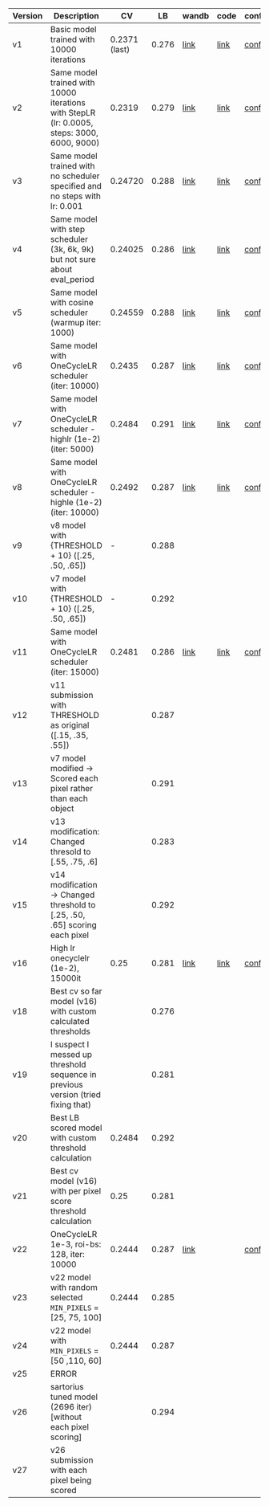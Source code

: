 | Version | Description                                                                                | CV            | LB    | wandb                                                                               | code                                                                                                     | config                                                                                                                                            |
| ------- | ------------------------------------------------------------------------------------------ | ------------- | ----- | ----------------------------------------------------------------------------------- | -------------------------------------------------------------------------------------------------------- | ------------------------------------------------------------------------------------------------------------------------------------------------- |
| v1      | Basic model trained with 10000 iterations                                                  | 0.2371 (last) | 0.276 | [link](https://wandb.ai/gladiator/Sartorius-cell-segmentation-kaggle/runs/17336kpi) | [link](https://www.kaggle.com/atharvaingle/v0-detectron2-train?scriptVersionId=78741845)                 | [config](https://wandb.ai/gladiator/Sartorius-cell-segmentation-kaggle/runs/17336kpi/files/mask_rcnn_R_50_FPN_3x_baseline_10000it_cfg.yaml)       |
| v2      | Same model trained with 10000 iterations with StepLR (lr: 0.0005, steps: 3000, 6000, 9000) | 0.2319        | 0.279 | [link](https://wandb.ai/gladiator/Sartorius-cell-segmentation-kaggle/runs/e0ujr5oa) | [link](https://www.kaggle.com/atharvaingle/v1-sartorius-train)                                           | [config](https://wandb.ai/gladiator/Sartorius-cell-segmentation-kaggle/runs/e0ujr5oa/files/steplr_1000it_cfg.yaml)                                |
| v3      | Same model trained with no scheduler specified and no steps with lr: 0.001                 | 0.24720       | 0.288 | [link](https://wandb.ai/gladiator/Sartorius-cell-segmentation-kaggle/runs/11c5lq3v) | [link](https://www.kaggle.com/atharvaingle/sartorius-detectron2-train?scriptVersionId=78959040)          | [config](https://wandb.ai/gladiator/Sartorius-cell-segmentation-kaggle/runs/11c5lq3v/files/mask-rcnn-10000it-noschedule_modified_cfg.yaml)        |
| v4      | Same model with step scheduler (3k, 6k, 9k) but not sure about eval_period                 | 0.24025       | 0.286 | [link](https://wandb.ai/gladiator/Sartorius-cell-segmentation-kaggle/runs/1lfqh897) | [link](https://wandb.ai/gladiator/Sartorius-cell-segmentation-kaggle/runs/1lfqh897/code)                 | [config](https://wandb.ai/gladiator/Sartorius-cell-segmentation-kaggle/runs/1lfqh897/files/mask-rcnn-step-schedule-369_modified_cfg.yaml)         |
| v5      | Same model with cosine scheduler (warmup iter: 1000)                                       | 0.24559       | 0.288 | [link](https://wandb.ai/gladiator/Sartorius-cell-segmentation-kaggle/runs/3eznfxsp) | [link]()                                                                                                 | [config](https://wandb.ai/gladiator/Sartorius-cell-segmentation-kaggle/runs/3eznfxsp/files/mask-rcnn-10000it-warmupcosine-1000_modified_cfg.yaml) |
| v6      | Same model with OneCycleLR scheduler (iter: 10000)                                         | 0.2435        | 0.287 | [link](https://wandb.ai/gladiator/Sartorius-cell-segmentation-kaggle/runs/33umqxag) | [link](https://www.kaggle.com/atharvaingle/sartorius-detectron2-onecyclelr)                              | [config](https://wandb.ai/gladiator/Sartorius-cell-segmentation-kaggle/runs/33umqxag/files/maskrcnn-onecyclelr-10000it_modified_cfg.yaml)         |
| v7      | Same model with OneCycleLR scheduler - highlr (1e-2) (iter: 5000)                          | 0.2484        | 0.291 | [link](https://wandb.ai/gladiator/Sartorius-cell-segmentation-kaggle/runs/36j1ghe6) | [link]()                                                                                                 | [config](https://wandb.ai/gladiator/Sartorius-cell-segmentation-kaggle/runs/36j1ghe6/files/mask-rcnn-onecyclelr-5000it-highlr_modified_cfg.yaml)  |
| v8      | Same model with OneCycleLR scheduler - highle (1e-2) (iter: 10000)                         | 0.2492        | 0.287 | [link](https://wandb.ai/gladiator/Sartorius-cell-segmentation-kaggle/runs/j6fz02bp) | [link]()                                                                                                 | [config](https://wandb.ai/gladiator/Sartorius-cell-segmentation-kaggle/runs/j6fz02bp/files/mask-rcnn-onecyclelr-10000it-highlr_modified_cfg.yaml) |
| v9      | v8 model with {THRESHOLD + 10} ([.25, .50, .65])                                           | -             | 0.288 |                                                                                     |                                                                                                          |
| v10     | v7 model with {THRESHOLD + 10} ([.25, .50, .65])                                           | -             | 0.292 |                                                                                     |                                                                                                          |
| v11     | Same model with OneCycleLR scheduler (iter: 15000)                                         | 0.2481        | 0.286 | [link](https://wandb.ai/gladiator/Sartorius-cell-segmentation-kaggle/runs/1ux8edeg) | [link]()                                                                                                 | [config](https://wandb.ai/gladiator/Sartorius-cell-segmentation-kaggle/runs/1ux8edeg/files/mask-rcnn-onecyclelr-15000it_modified_cfg.yaml)        |
| v12     | v11 submission with THRESHOLD as original ([.15, .35, .55])                                |               | 0.287 |                                                                                     |                                                                                                          |
| v13     | v7 model modified -> Scored each pixel rather than each object                             |               | 0.291 |                                                                                     |                                                                                                          |
| v14     | v13 modification: Changed thresold to [.55, .75, .6]                                       |               | 0.283 |                                                                                     |                                                                                                          |
| v15     | v14 modification -> Changed threshold to [.25, .50, .65] scoring each pixel                |               | 0.292 |                                                                                     |                                                                                                          |
| v16     | High lr onecyclelr (1e-2), 15000it                                                         | 0.25          | 0.281 | [link](https://wandb.ai/gladiator/Sartorius-cell-segmentation-kaggle/runs/2iyltscc) | [link](https://www.kaggle.com/atharvaingle/sartorius-onecyclelr-15000it-highlr?scriptVersionId=79202558) | [config](https://wandb.ai/gladiator/Sartorius-cell-segmentation-kaggle/runs/2iyltscc/files/mask-rcnn-onecyclelr-15000it-highlr_modified_cfg.yaml) |
| v18     | Best cv so far model (v16) with custom calculated thresholds                               |               | 0.276 |                                                                                     |                                                                                                          |                                                                                                                                                   |
| v19     | I suspect I messed up threshold sequence in previous version (tried fixing that)           |               | 0.281 |                                                                                     |                                                                                                          |                                                                                                                                                   |
| v20     | Best LB scored model with custom threshold calculation                                     | 0.2484        | 0.292 |                                                                                     |                                                                                                          |                                                                                                                                                   |
| v21     | Best cv model (v16) with per pixel score threshold calculation                             | 0.25          | 0.281 |                                                                                     |                                                                                                          |                                                                                                                                                   |
| v22     | OneCycleLR 1e-3, roi-bs: 128, iter: 10000                                                  | 0.2444        | 0.287 | [link](https://wandb.ai/gladiator/Sartorius-cell-segmentation-kaggle/runs/3qtw7rzc) |                                                                                                          | [config](https://wandb.ai/gladiator/Sartorius-cell-segmentation-kaggle/runs/3qtw7rzc/files/maskrcnn-oclr-128roibs_modified_cfg.yaml)              |  |
| v23     | v22 model with random selected `MIN_PIXELS` = [25, 75, 100]                                | 0.2444        | 0.285 |                                                                                     |                                                                                                          |                                                                                                                                                   |
| v24     | v22 model with `MIN_PIXELS` = [50 ,110, 60]                                                | 0.2444        | 0.287 |                                                                                     |                                                                                                          |                                                                                                                                                   |
| v25     | ERROR                                                                                      |               |       |                                                                                     |                                                                                                          |                                                                                                                                                   |  |
| v26     | sartorius tuned model (2696 iter) [without each pixel scoring]                             |               | 0.294 |                                                                                     |
| v27     | v26 submission with each pixel being scored                                                |               |       |                                                                                     |                                                                                                          |
